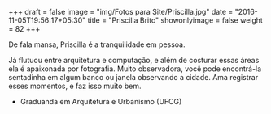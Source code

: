 +++
draft = false
image = "img/Fotos para Site/Priscilla.jpg"
date = "2016-11-05T19:56:17+05:30"
title = "Priscilla Brito"
showonlyimage = false
weight = 82
+++

De fala mansa, Priscilla é a tranquilidade em pessoa.
<!--more-->

 Já flutuou entre arquitetura e computação, e além de costurar essas áreas ela é apaixonada por fotografia. Muito observadora, você pode encontrá-la sentadinha em algum banco ou janela observando a cidade. Ama registrar esses momentos, e faz isso muito bem.

* Graduanda em Arquitetura e Urbanismo (UFCG)
